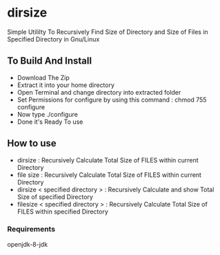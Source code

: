# dirsize
Simple Utililty To Recursively Find Size of Directory and Size of Files in Specified Directory in Gnu/Linux

## To Build And Install 

+ Download The Zip
+ Extract it into your home directory
+ Open Terminal and change directory into extracted folder
+ Set Permissions for configure by using this command : chmod 755 configure
+ Now type ./configure 
+ Done it's Ready To use
## How to use 
+ dirsize : Recursively  Calculate Total Size of FILES within current Directory
+ file size : Recursively  Calculate Total Size of FILES within current Directory
+ dirsize < specified directory > : Recursively  Calculate and show Total Size of specified Directory  
+ filesize < specified directory > : Recursively  Calculate Total Size of FILES within specified Directory

### Requirements
openjdk-8-jdk
